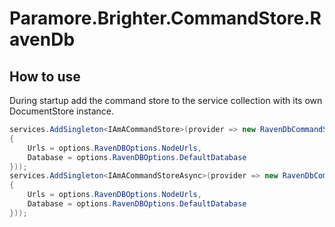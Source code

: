 # Paramore.Brighter.CommandStore.RavenDb

## How to use

During startup add the command store to the service collection with its own DocumentStore instance.

```csharp
services.AddSingleton<IAmACommandStore>(provider => new RavenDbCommandStore(new DocumentStore
{
    Urls = options.RavenDBOptions.NodeUrls,
    Database = options.RavenDBOptions.DefaultDatabase
}));
services.AddSingleton<IAmACommandStoreAsync>(provider => new RavenDbCommandStore(new DocumentStore
{
    Urls = options.RavenDBOptions.NodeUrls,
    Database = options.RavenDBOptions.DefaultDatabase
}));
```
